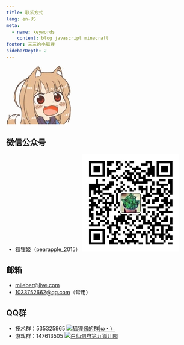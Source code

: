 ```yaml
---
title: 联系方式
lang: en-US
meta:
  - name: keywords
    content: blog javascript minecraft
footer: 三三的小狐狸
sidebarDepth: 2
---
```

![image](./assets/img/fox.gif)

## 微信公众号
- 狐狸姬（pearapple_2015）
![image](./assets/img/qrcode.jpg)

## 邮箱
- mileber@live.com
- 1033752662@qq.com（常用）

## QQ群
- 技术群：535325965
<a target="_blank" href="//shang.qq.com/wpa/qunwpa?idkey=b3eaa2dfd614402f418268e2ff421aee2efc72ad476ba520fb5ca21673fae092"><img border="0" src="//pub.idqqimg.com/wpa/images/group.png" alt="狐狸酱的群|ω・）" title="狐狸酱的群|ω・）"></a>
- 游戏群：147613505
<a target="_blank" href="//shang.qq.com/wpa/qunwpa?idkey=9901c985070f9ed7a37809de83fd459506c7e75ed6aceeaa8a87cb33d0712ed3"><img border="0" src="//pub.idqqimg.com/wpa/images/group.png" alt="白仙洞府第九狐儿园" title="白仙洞府第九狐儿园"></a>